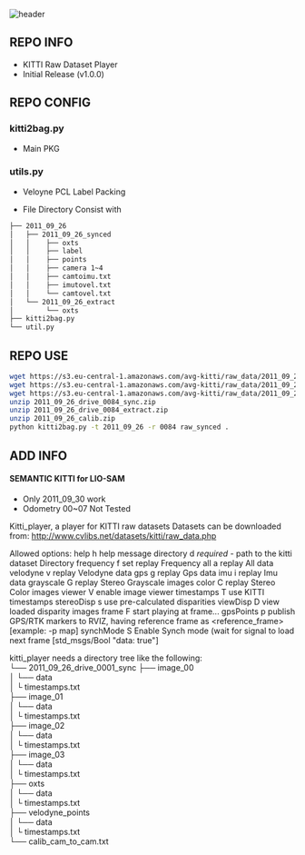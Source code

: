 ![header](https://capsule-render.vercel.app/api?type=rect&color=timeGradient&text=KITTI%20PLAYER&fontSize=20)

## <div align=left>REPO INFO</div>  
- KITTI Raw Dataset Player
- Initial Release (v1.0.0)

## <div align=left>REPO CONFIG</div>  
### kitti2bag.py
- Main PKG
### utils.py
- Veloyne PCL Label Packing
* File Directory Consist with
```bash
├── 2011_09_26
│   ├── 2011_09_26_synced
│   │    ├── oxts 
│   │    ├── label 
│   │    ├── points 
│   │    ├── camera 1~4 
│   │    ├── camtoimu.txt
│   │    ├── imutovel.txt
│   │    └── camtovel.txt
│   └── 2011_09_26_extract
│        └── oxts 
├── kitti2bag.py
└── util.py
``` 



## <div align=left>REPO USE</div> 
```bash
wget https://s3.eu-central-1.amazonaws.com/avg-kitti/raw_data/2011_09_26_drive_0084/2011_09_26_drive_0084_sync.zip
wget https://s3.eu-central-1.amazonaws.com/avg-kitti/raw_data/2011_09_26_drive_0084/2011_09_26_drive_0084_extract.zip
wget https://s3.eu-central-1.amazonaws.com/avg-kitti/raw_data/2011_09_26_calib.zip
unzip 2011_09_26_drive_0084_sync.zip
unzip 2011_09_26_drive_0084_extract.zip
unzip 2011_09_26_calib.zip
python kitti2bag.py -t 2011_09_26 -r 0084 raw_synced .
```

## <div align=left>ADD INFO</div>
#### SEMANTIC KITTI for LIO-SAM
- Only 2011_09_30 work
- Odometry 00~07 Not Tested

Kitti_player, a player for KITTI raw datasets
Datasets can be downloaded from: http://www.cvlibs.net/datasets/kitti/raw_data.php

Allowed options:
help           h    help message
directory      d    *required* - path to the kitti dataset Directory
frequency      f    set replay Frequency
all            a    replay All data
velodyne       v    replay Velodyne data
gps            g    replay Gps data
imu            i    replay Imu data
grayscale      G    replay Stereo Grayscale images
color          C    replay Stereo Color images
viewer         V    enable image viewer
timestamps     T    use KITTI timestamps
stereoDisp     s    use pre-calculated disparities
viewDisp       D    view loaded disparity images
frame          F    start playing at frame...
gpsPoints      p    publish GPS/RTK markers to RVIZ, having reference frame as <reference_frame> [example: -p map]
synchMode      S    Enable Synch mode (wait for signal to load next frame [std_msgs/Bool "data: true"]

kitti_player needs a directory tree like the following:  
└── 2011_09_26_drive_0001_sync
    ├── image_00              
    │   └── data              
    │   └ timestamps.txt      
    ├── image_01              
    │   └── data              
    │   └ timestamps.txt      
    ├── image_02              
    │   └── data              
    │   └ timestamps.txt      
    ├── image_03              
    │   └── data              
    │   └ timestamps.txt      
    ├── oxts                  
    │   └── data              
    │   └ timestamps.txt      
    ├── velodyne_points       
    │   └── data              
    │     └ timestamps.txt    
    └── calib_cam_to_cam.txt  


